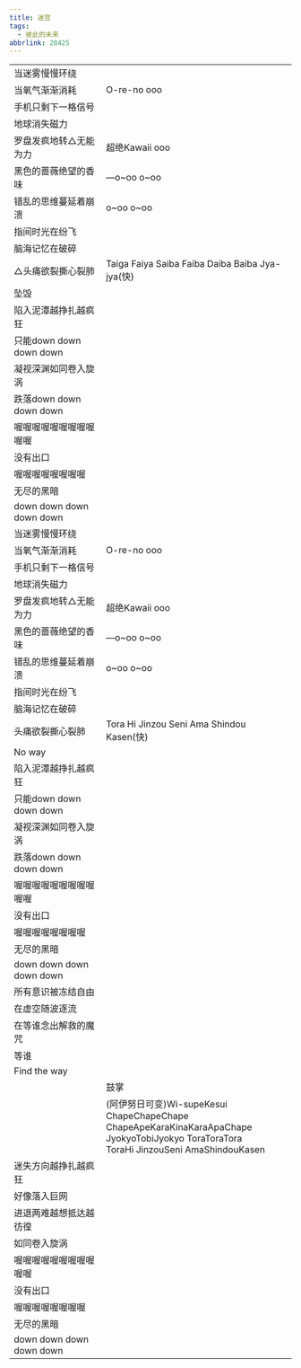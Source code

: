 ```yaml
---
title: 迷宫
tags:
  - 彼此的未来
abbrlink: 28425
---
```

|      |      |
|--|--|
|当迷雾慢慢环绕|      |
|当氧气渐渐消耗|O-re-no ooo|
|手机只剩下一格信号|      |
|地球消失磁力|      |
|罗盘发疯地转△无能为力|超绝Kawaii ooo|
|黑色的蔷薇绝望的香味|—o~oo o~oo|
|错乱的思维蔓延着崩溃|o~oo o~oo|
|指间时光在纷飞|      |
|脑海记忆在破碎|      |
|△头痛欲裂撕心裂肺|Taiga Faiya Saiba Faiba Daiba Baiba Jya-jya(快)|
|坠毁|      |
|陷入泥潭越挣扎越疯狂|      |
|只能down down down down|      |
|凝视深渊如同卷入旋涡|      |
|跌落down down down down|      |
|喔喔喔喔喔喔喔喔喔喔喔|      |
|没有出口|      |
|喔喔喔喔喔喔喔喔|      |
|无尽的黑暗|      |
|down down down down down|      |
|当迷雾慢慢环绕|      |
|当氧气渐渐消耗|O-re-no ooo|
|手机只剩下一格信号|      |
|地球消失磁力|      |
|罗盘发疯地转△无能为力|超绝Kawaii ooo|
|黑色的蔷薇绝望的香味|—o~oo o~oo|
|错乱的思维蔓延着崩溃|o~oo o~oo|
|指间时光在纷飞|      |
|脑海记忆在破碎|      |
|头痛欲裂撕心裂肺|Tora Hi Jinzou Seni Ama Shindou Kasen(快)|
|No way|      |
|陷入泥潭越挣扎越疯狂|      |
|只能down down down down|      |
|凝视深渊如同卷入旋涡|      |
|跌落down down down down|      |
|喔喔喔喔喔喔喔喔喔喔喔|      |
|没有出口|      |
|喔喔喔喔喔喔喔喔|      |
|无尽的黑暗|      |
|down down down down down|      |
|所有意识被冻结自由|      |
|在虚空随波逐流|      |
|在等谁念出解救的魔咒|      |
|等谁|      |
|Find the way|      |
|      |鼓掌|
|      | (阿伊努日可变)Wi-supeKesui ChapeChapeChape<br>ChapeApeKaraKinaKaraApaChape<br>JyokyoTobiJyokyo ToraToraTora<br>ToraHi JinzouSeni AmaShindouKasen|
|迷失方向越挣扎越疯狂|      |
|好像落入巨网|      |
|进退两难越想抵达越彷徨|      |
|如同卷入旋涡|      |
|喔喔喔喔喔喔喔喔喔喔喔|      |
|没有出口|      |
|喔喔喔喔喔喔喔喔|      |
|无尽的黑暗|      |
|down down down down down|      |
